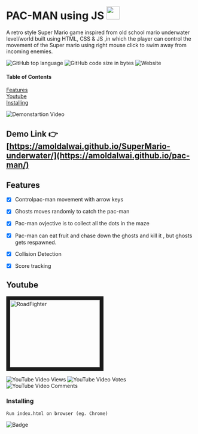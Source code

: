 



# PAC-MAN using JS     <img src="https://emojis.slackmojis.com/emojis/images/1450319446/47/mario.gif?1450319446"  width="35" height="35" />

A retro style Super Mario game inspired from old school mario underwater level/world  built using HTML, CSS &amp;  JS ,in which the player can control the movement of the Super mario using right mouse click  to swim away from incoming enemies.


![GitHub top language](https://img.shields.io/github/languages/top/amoldalwai/pac-man?style=plastic)
![GitHub code size in bytes](https://img.shields.io/github/languages/code-size/amoldalwai/pac-man?style=plastic)
![Website](https://img.shields.io/website?style=plastic&url=https%3A%2F%2Famoldalwai.github.io%2Fpac-man%2F)

#### Table of Contents  
[Features](#Features)  
[Youtube](#Youtube)\
[Installing](#Installing)


![Demonstartion Video](https://j.gifs.com/D1j5OK.gif)


## Demo Link :point_right: [https://amoldalwai.github.io/SuperMario-underwater/](https://amoldalwai.github.io/pac-man/)




## Features 

- [x] Controlpac-man movement with arrow keys
- [x] Ghosts moves randomly to catch the pac-man
- [x] Pac-man ovjective is to collect all the dots in the maze 
- [x] Pac-man can eat fruit and chase down the ghosts and kill it , but ghosts gets respawned.
- [x] Collision Detection
- [x] Score tracking



## Youtube

<a href="http://www.youtube.com/watch?feature=player_embedded&v=pPQoJknhYQE
" target="_blank"><img src="http://img.youtube.com/vi/pPQoJknhYQE/0.jpg" 
alt="RoadFighter " width="240" height="180" border="10" /></a>

![YouTube Video Views](https://img.shields.io/youtube/views/pPQoJknhYQE?style=plastic)
![YouTube Video Votes](https://img.shields.io/youtube/likes/pPQoJknhYQE?style=social&withDislikes)
![YouTube Video Comments](https://img.shields.io/youtube/comments/pPQoJknhYQE?style=social)


### Installing

```
Run index.html on browser (eg. Chrome)
```

![Badge](https://img.shields.io/badge/Made%20by-Amol%20Dalwai-red)

